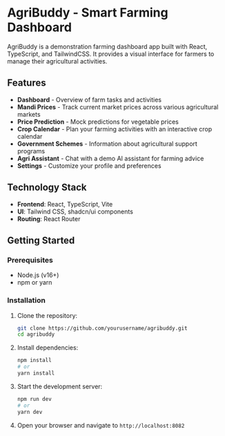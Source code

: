 # AgriBuddy - Smart Farming Dashboard

AgriBuddy is a demonstration farming dashboard app built with React, TypeScript, and TailwindCSS. It provides a visual interface for farmers to manage their agricultural activities.

## Features

- **Dashboard** - Overview of farm tasks and activities
- **Mandi Prices** - Track current market prices across various agricultural markets
- **Price Prediction** - Mock predictions for vegetable prices
- **Crop Calendar** - Plan your farming activities with an interactive crop calendar
- **Government Schemes** - Information about agricultural support programs
- **Agri Assistant** - Chat with a demo AI assistant for farming advice
- **Settings** - Customize your profile and preferences

## Technology Stack

- **Frontend**: React, TypeScript, Vite
- **UI**: Tailwind CSS, shadcn/ui components
- **Routing**: React Router

## Getting Started

### Prerequisites

- Node.js (v16+)
- npm or yarn

### Installation

1. Clone the repository:
   ```bash
   git clone https://github.com/yourusername/agribuddy.git
   cd agribuddy
   ```

2. Install dependencies:
   ```bash
   npm install
   # or
   yarn install
   ```

3. Start the development server:
   ```bash
   npm run dev
   # or
   yarn dev
   ```

4. Open your browser and navigate to `http://localhost:8082`


